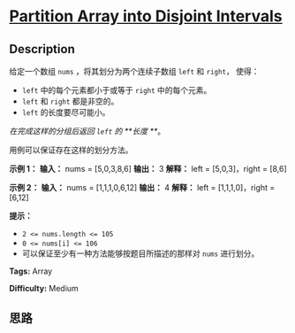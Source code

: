 # [Partition Array into Disjoint Intervals][title]

## Description

给定一个数组 `nums` ，将其划分为两个连续子数组 `left` 和 `right`， 使得：

  * `left` 中的每个元素都小于或等于 `right` 中的每个元素。
  * `left` 和 `right` 都是非空的。
  * `left` 的长度要尽可能小。

_在完成这样的分组后返回  `left` 的  **长度  **_。

用例可以保证存在这样的划分方法。



**示例 1：**
            **输入：** nums = [5,0,3,8,6]    **输出：** 3    **解释：** left = [5,0,3]，right = [8,6]    

**示例 2：**
            **输入：** nums = [1,1,1,0,6,12]    **输出：** 4    **解释：** left = [1,1,1,0]，right = [6,12]    



**提示：**

  * `2 <= nums.length <= 105`
  * `0 <= nums[i] <= 106`
  * 可以保证至少有一种方法能够按题目所描述的那样对 `nums` 进行划分。


**Tags:** Array

**Difficulty:** Medium

## 思路

[title]: https://leetcode-cn.com/problems/partition-array-into-disjoint-intervals
